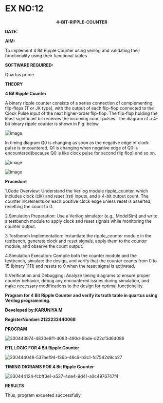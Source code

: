 # EX NO:12
<P align='center'> <b>4-BIT-RIPPLE-COUNTER</b>

**DATE:**

**AIM:**

To implement  4 Bit Ripple Counter using verilog and validating their functionality using their functional tables

**SOFTWARE REQUIRED:**

Quartus prime

**THEORY**

**4 Bit Ripple Counter**

A binary ripple counter consists of a series connection of complementing flip-flops (T or JK type), with the output of each flip-flop connected to the Clock Pulse input of the next higher-order flip-flop. The flip-flop holding the least significant bit receives the incoming count pulses. The diagram of a 4-bit binary ripple counter is shown in Fig. below.

![image](https://github.com/naavaneetha/4-BIT-RIPPLE-COUNTER/assets/154305477/cb4b74d4-31ab-4359-95d0-d22e67daba13)

In timing diagram Q0 is changing as soon as the negative edge of clock pulse is encountered, Q1 is changing when negative edge of Q0 is encountered(because Q0 is like clock pulse for second flip flop) and so on.

![image](https://github.com/naavaneetha/4-BIT-RIPPLE-COUNTER/assets/154305477/a573a7d6-014e-4e54-93e6-e2ac9530960b)

![image](https://github.com/naavaneetha/4-BIT-RIPPLE-COUNTER/assets/154305477/85e1958a-2fc1-49bb-9a9f-d58ccbf3663c)

**Procedure**

1.Code Overview: Understand the Verilog module ripple_counter, which includes clock (clk) and reset (rst) inputs, and a 4-bit output count. The counter increments on each positive clock edge unless reset is asserted, resetting the count to 0.

2.Simulation Preparation: Use a Verilog simulator (e.g., ModelSim) and write a testbench module to apply clock and reset signals while monitoring the counter output.

3.Testbench Implementation: Instantiate the ripple_counter module in the testbench, generate clock and reset signals, apply them to the counter module, and observe the count output.

4.Simulation Execution: Compile both the counter module and the testbench, simulate the design, and verify that the counter counts from 0 to 15 (binary 1111) and resets to 0 when the reset signal is activated.

5.Verification and Debugging: Analyze timing diagrams to ensure proper counter behavior, debug any encountered issues during simulation, and make necessary modifications to the design for optimal functionality.


**Program for 4 Bit Ripple Counter and verify its truth table in quartus using Verilog programming.**

**Developed by:KARUNIYA M**

**RegisterNumber:2122232440068**

**PROGRAM**

![330443974-4830e9f1-d083-490d-9bde-d22cf3d6d089](https://github.com/karuniya2005/4-BIT-RIPPLE-COUNTER/assets/161425769/de75b5a7-8cf6-4f5a-978a-46cf59bdf177)

**RTL LOGIC FOR 4 Bit Ripple Counter**

![330444049-537aef94-136b-46c9-b3c1-fd7542d9cb27](https://github.com/karuniya2005/4-BIT-RIPPLE-COUNTER/assets/161425769/e8a9f0f9-1217-4e48-a364-3c4551f4f567)

**TIMING DIGRAMS FOR 4 Bit Ripple Counter**

![330444124-fcbff3e1-a537-4de4-9d41-a0c4976747f4](https://github.com/karuniya2005/4-BIT-RIPPLE-COUNTER/assets/161425769/855631ba-ee38-4d53-834c-e35d513cf2f8)

**RESULTS**

 Thus, program excueted successfully
